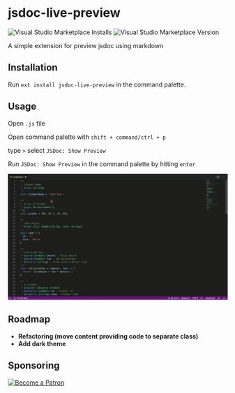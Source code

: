 # jsdoc-live-preview

![Visual Studio Marketplace Installs](https://img.shields.io/visual-studio-marketplace/i/Perkovec.jsdoc-live-preview?label=Installs&logo=Visual%20Studio%20Code&style=flat-square)
![Visual Studio Marketplace Version](https://img.shields.io/visual-studio-marketplace/v/perkovec.jsdoc-live-preview?style=flat-square)

A simple extension for preview jsdoc using markdown

## Installation

Run `ext install jsdoc-live-preview` in the command palette.

## Usage

Open `.js` file

Open command palette with `shift + command/ctrl + p`

type `>` select `JSDoc: Show Preview`

Run `JSDoc: Show Preview` in the command palette by hitting `enter`

![JSDoc Live Preview demo](demo.gif)

## Roadmap

- **Refactoring (move content providing code to separate class)**
- **Add dark theme**

## Sponsoring

[![Become a Patron](https://c5.patreon.com/external/logo/become_a_patron_button.png)](https://www.patreon.com/bePatron?u=20846743)